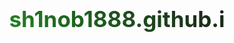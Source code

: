 # sh1nob1888.github.i
<!DOCTYPE html>
<html lang="en">
<head>
    <meta charset="UTF-8">
    <meta name="viewport" content="width=device-width, initial-scale=1.0">
    <title>Categories Site</title>
    <style>
        * {
            margin: 0;
            padding: 0;
            box-sizing: border-box;
        }

        body {
            font-family: -apple-system, BlinkMacSystemFont, 'Segoe UI', Roboto, Oxygen, Ubuntu, Cantarell, sans-serif;
            line-height: 1.6;
            color: #333;
            background: linear-gradient(135deg, #1a1a1a 0%, #2d5a2d 50%, #1a1a1a 100%);
            min-height: 100vh;
        }

        .container {
            max-width: 1200px;
            margin: 0 auto;
            padding: 20px;
        }

        header {
            background: rgba(255, 255, 255, 0.95);
            backdrop-filter: blur(10px);
            border-radius: 15px 15px 0 0;
            padding: 20px 20px 0 20px;
            margin-bottom: 0;
            box-shadow: 0 8px 32px rgba(0, 0, 0, 0.3);
            border: 1px solid rgba(34, 139, 34, 0.3);
            border-bottom: none;
        }

        h1 {
            text-align: center;
            color: #1a1a1a;
            font-size: 2.5em;
            font-weight: 700;
            margin-bottom: 10px;
            background: linear-gradient(45deg, #228B22, #1a1a1a);
            -webkit-background-clip: text;
            -webkit-text-fill-color: transparent;
            background-clip: text;
        }

        .subtitle {
            text-align: center;
            color: #666;
            font-size: 1.1em;
            margin-bottom: 20px;
        }

        nav {
            display: flex;
            justify-content: center;
            flex-wrap: wrap;
            gap: 0;
            border-bottom: 3px solid #e1e8ed;
            margin-bottom: -1px;
        }

        .nav-btn {
            background: transparent;
            color: #666;
            border: none;
            border-bottom: 3px solid transparent;
            padding: 15px 24px;
            cursor: pointer;
            font-size: 16px;
            font-weight: 600;
            transition: all 0.3s ease;
            position: relative;
            border-radius: 8px 8px 0 0;
            margin-bottom: -3px;
        }

        .nav-btn:hover {
            background: rgba(34, 139, 34, 0.1);
            color: #228B22;
        }

        .nav-btn.active {
            background: white;
            color: #228B22;
            border-bottom: 3px solid #228B22;
            box-shadow: 0 -2px 8px rgba(0, 0, 0, 0.1);
        }

        .content {
            background: rgba(255, 255, 255, 0.95);
            backdrop-filter: blur(10px);
            border-radius: 0 0 15px 15px;
            padding: 30px;
            box-shadow: 0 8px 32px rgba(0, 0, 0, 0.3);
            border: 1px solid rgba(34, 139, 34, 0.3);
            border-top: none;
            min-height: 500px;
        }

        .category {
            display: none;
        }

        .category.active {
            display: block;
            animation: fadeIn 0.5s ease-in-out;
        }

        @keyframes fadeIn {
            from { opacity: 0; transform: translateY(20px); }
            to { opacity: 1; transform: translateY(0); }
        }

        .category h2 {
            color: #1a1a1a;
            font-size: 2em;
            margin-bottom: 20px;
            padding-bottom: 10px;
            border-bottom: 3px solid #228B22;
            display: inline-block;
        }

        .category-description {
            color: #666;
            font-size: 1.1em;
            margin-bottom: 30px;
            line-height: 1.6;
        }

        .links-grid {
            display: grid;
            grid-template-columns: repeat(auto-fit, minmax(320px, 1fr));
            gap: 25px;
            margin-top: 30px;
        }

        .link-card {
            background: white;
            border-radius: 12px;
            padding: 0;
            border: 2px solid #f0f0f0;
            transition: all 0.3s ease;
            box-shadow: 0 4px 15px rgba(0, 0, 0, 0.1);
            overflow: hidden;
            cursor: pointer;
        }

        .link-card:hover {
            transform: translateY(-5px);
            box-shadow: 0 8px 25px rgba(34, 139, 34, 0.2);
            border-color: #228B22;
        }

        .link-image {
            width: 100%;
            height: 200px;
            background: linear-gradient(135deg, #f0f0f0, #e0e0e0);
            display: flex;
            align-items: center;
            justify-content: center;
            font-size: 3em;
            color: #228B22;
            border-bottom: 2px solid #f0f0f0;
            transition: all 0.3s ease;
        }

        .link-card:hover .link-image {
            background: linear-gradient(135deg, #228B22, #2d5a2d);
            color: white;
            border-bottom-color: #228B22;
        }

        .link-content {
            padding: 20px;
        }

        .link-content h3 {
            color: #1a1a1a;
            font-size: 1.4em;
            margin-bottom: 10px;
            font-weight: 700;
        }

        .link-content p {
            color: #666;
            line-height: 1.6;
            margin-bottom: 15px;
        }

        .link-url {
            color: #228B22;
            font-weight: 600;
            text-decoration: none;
            font-size: 0.9em;
            display: inline-flex;
            align-items: center;
            gap: 5px;
        }

        .link-url:hover {
            color: #1a1a1a;
        }

        .link-url::after {
            content: "→";
            transition: transform 0.3s ease;
        }

        .link-card:hover .link-url::after {
            transform: translateX(5px);
        }

        @media (max-width: 768px) {
            .container {
                padding: 15px;
            }

            h1 {
                font-size: 2em;
            }

            .nav-btn {
                font-size: 14px;
                padding: 12px 18px;
            }

            .links-grid {
                grid-template-columns: 1fr;
            }

            .link-image {
                height: 150px;
                font-size: 2em;
            }
        }
    </style>
</head>
<body>
    <div class="container">
        <header>
            <h1>Categories Hub</h1>
            <p class="subtitle">Explore our curated collection of links and resources</p>
            <nav>
                <button class="nav-btn active" onclick="showCategory('home')">Home</button>
                <button class="nav-btn" onclick="showCategory('technology')">Technology</button>
                <button class="nav-btn" onclick="showCategory('lifestyle')">Lifestyle</button>
                <button class="nav-btn" onclick="showCategory('business')">Business</button>
                <button class="nav-btn" onclick="showCategory('entertainment')">Entertainment</button>
            </nav>
        </header>

        <main class="content">
            <div id="home" class="category active">
                <h2>Welcome Home</h2>
                <p class="category-description">Welcome to our curated collection of links and resources! Navigate through our different categories to discover valuable websites, tools, and content across Technology, Lifestyle, Business, and Entertainment. Each link comes with a description and direct access to help you find exactly what you're looking for.</p>
                
                <div class="links-grid">
                    <div class="link-card" onclick="openLink('#')">
                        <div class="link-image">🏠</div>
                        <div class="link-content">
                            <h3>Getting Started Guide</h3>
                            <p>Learn how to navigate through our categories and make the most of our curated links collection.</p>
                            <a href="#" class="link-url">Learn More</a>
                        </div>
                    </div>
                    <div class="link-card" onclick="openLink('#')">
                        <div class="link-image">📚</div>
                        <div class="link-content">
                            <h3>Resource Library</h3>
                            <p>Access our comprehensive library of educational materials and helpful resources.</p>
                            <a href="#" class="link-url">Browse Library</a>
                        </div>
                    </div>
                    <div class="link-card" onclick="openLink('#')">
                        <div class="link-image">💡</div>
                        <div class="link-content">
                            <h3>Featured Content</h3>
                            <p>Discover our hand-picked selection of the most valuable and interesting content.</p>
                            <a href="#" class="link-url">View Featured</a>
                        </div>
                    </div>
                </div>
            </div>

            <div id="technology" class="category">
                <h2>Technology</h2>
                <p class="category-description">Discover the latest in technology with our curated selection of development tools, AI resources, and tech news sources.</p>
                
                <div class="links-grid">
                    <div class="link-card" onclick="openLink('https://developer.mozilla.org')">
                        <div class="link-image">🌐</div>
                        <div class="link-content">
                            <h3>MDN Web Docs</h3>
                            <p>Comprehensive web development documentation and tutorials for HTML, CSS, JavaScript, and web APIs.</p>
                            <a href="https://developer.mozilla.org" class="link-url">developer.mozilla.org</a>
                        </div>
                    </div>
                    <div class="link-card" onclick="openLink('https://github.com')">
                        <div class="link-image">⚙️</div>
                        <div class="link-content">
                            <h3>GitHub</h3>
                            <p>The world's leading software development platform for version control and collaboration.</p>
                            <a href="https://github.com" class="link-url">github.com</a>
                        </div>
                    </div>
                    <div class="link-card" onclick="openLink('https://stackoverflow.com')">
                        <div class="link-image">🤖</div>
                        <div class="link-content">
                            <h3>Stack Overflow</h3>
                            <p>The largest online community for programmers to learn, share knowledge, and build careers.</p>
                            <a href="https://stackoverflow.com" class="link-url">stackoverflow.com</a>
                        </div>
                    </div>
                    <div class="link-card" onclick="openLink('https://techcrunch.com')">
                        <div class="link-image">📱</div>
                        <div class="link-content">
                            <h3>TechCrunch</h3>
                            <p>Leading technology media property dedicated to obsessively profiling startups and technology news.</p>
                            <a href="https://techcrunch.com" class="link-url">techcrunch.com</a>
                        </div>
                    </div>
                </div>
            </div>

            <div id="lifestyle" class="category">
                <h2>Lifestyle</h2>
                <p class="category-description">Enhance your daily life with resources for health, wellness, travel, and personal development.</p>
                
                <div class="links-grid">
                    <div class="link-card" onclick="openLink('https://www.healthline.com')">
                        <div class="link-image">🏃‍♂️</div>
                        <div class="link-content">
                            <h3>Healthline</h3>
                            <p>Trusted health information and medical guidance for better health decisions.</p>
                            <a href="https://www.healthline.com" class="link-url">healthline.com</a>
                        </div>
                    </div>
                    <div class="link-card" onclick="openLink('https://www.lonelyplanet.com')">
                        <div class="link-image">✈️</div>
                        <div class="link-content">
                            <h3>Lonely Planet</h3>
                            <p>The world's leading travel media company, providing expert travel advice and inspiration.</p>
                            <a href="https://www.lonelyplanet.com" class="link-url">lonelyplanet.com</a>
                        </div>
                    </div>
                    <div class="link-card" onclick="openLink('https://www.mindful.org')">
                        <div class="link-image">🧘‍♀️</div>
                        <div class="link-content">
                            <h3>Mindful</h3>
                            <p>Resources and guidance for mindfulness practices and mental wellness.</p>
                            <a href="https://www.mindful.org" class="link-url">mindful.org</a>
                        </div>
                    </div>
                    <div class="link-card" onclick="openLink('https://www.architecturaldigest.com')">
                        <div class="link-image">🏠</div>
                        <div class="link-content">
                            <h3>Architectural Digest</h3>
                            <p>International design authority featuring the work of top architects and designers.</p>
                            <a href="https://www.architecturaldigest.com" class="link-url">architecturaldigest.com</a>
                        </div>
                    </div>
                </div>
            </div>

            <div id="business" class="category">
                <h2>Business</h2>
                <p class="category-description">Stay ahead in business with insights on entrepreneurship, marketing, finance, and leadership strategies.</p>
                
                <div class="links-grid">
                    <div class="link-card" onclick="openLink('https://www.entrepreneur.com')">
                        <div class="link-image">🚀</div>
                        <div class="link-content">
                            <h3>Entrepreneur</h3>
                            <p>Startup advice, business news, and entrepreneurship resources for growing businesses.</p>
                            <a href="https://www.entrepreneur.com" class="link-url">entrepreneur.com</a>
                        </div>
                    </div>
                    <div class="link-card" onclick="openLink('https://blog.hubspot.com')">
                        <div class="link-image">📈</div>
                        <div class="link-content">
                            <h3>HubSpot Blog</h3>
                            <p>Marketing, sales, and customer service insights to help businesses grow better.</p>
                            <a href="https://blog.hubspot.com" class="link-url">blog.hubspot.com</a>
                        </div>
                    </div>
                    <div class="link-card" onclick="openLink('https://www.investopedia.com')">
                        <div class="link-image">💰</div>
                        <div class="link-content">
                            <h3>Investopedia</h3>
                            <p>Comprehensive financial education and investment guidance for all experience levels.</p>
                            <a href="https://www.investopedia.com" class="link-url">investopedia.com</a>
                        </div>
                    </div>
                    <div class="link-card" onclick="openLink('https://hbr.org')">
                        <div class="link-image">👔</div>
                        <div class="link-content">
                            <h3>Harvard Business Review</h3>
                            <p>Management insights and leadership strategies from world-class business minds.</p>
                            <a href="https://hbr.org" class="link-url">hbr.org</a>
                        </div>
                    </div>
                </div>
            </div>

            <div id="entertainment" class="category">
                <h2>Entertainment</h2>
                <p class="category-description">Discover the best in movies, music, games, and pop culture with our entertainment resources.</p>
                
                <div class="links-grid">
                    <div class="link-card" onclick="openLink('https://www.imdb.com')">
                        <div class="link-image">🎬</div>
                        <div class="link-content">
                            <h3>IMDb</h3>
                            <p>The world's most popular and authoritative source for movie, TV, and celebrity content.</p>
                            <a href="https://www.imdb.com" class="link-url">imdb.com</a>
                        </div>
                    </div>
                    <div class="link-card" onclick="openLink('https://www.gamespot.com')">
                        <div class="link-image">🎮</div>
                        <div class="link-content">
                            <h3>GameSpot</h3>
                            <p>Video game news, reviews, previews, and gaming culture coverage.</p>
                            <a href="https://www.gamespot.com" class="link-url">gamespot.com</a>
                        </div>
                    </div>
                    <div class="link-card" onclick="openLink('https://pitchfork.com')">
                        <div class="link-image">🎵</div>
                        <div class="link-content">
                            <h3>Pitchfork</h3>
                            <p>Music reviews, news, and cultural commentary from independent music experts.</p>
                            <a href="https://pitchfork.com" class="link-url">pitchfork.com</a>
                        </div>
                    </div>
                    <div class="link-card" onclick="openLink('https://www.goodreads.com')">
                        <div class="link-image">📚</div>
                        <div class="link-content">
                            <h3>Goodreads</h3>
                            <p>Discover and share books you love with the world's largest community of readers.</p>
                            <a href="https://www.goodreads.com" class="link-url">goodreads.com</a>
                        </div>
                    </div>
                </div>
            </div>
        </main>
    </div>

    <script>
        function showCategory(categoryName) {
            // Hide all categories
            const categories = document.querySelectorAll('.category');
            categories.forEach(category => {
                category.classList.remove('active');
            });

            // Remove active class from all buttons
            const buttons = document.querySelectorAll('.nav-btn');
            buttons.forEach(button => {
                button.classList.remove('active');
            });

            // Show selected category
            document.getElementById(categoryName).classList.add('active');

            // Add active class to clicked button
            event.target.classList.add('active');
        }

        function openLink(url) {
            if (url !== '#') {
                window.open(url, '_blank');
            }
        }

        // Add smooth scrolling for better UX
        document.addEventListener('DOMContentLoaded', function() {
            const buttons = document.querySelectorAll('.nav-btn');
            buttons.forEach(button => {
                button.addEventListener('click', function() {
                    window.scrollTo({
                        top: 0,
                        behavior: 'smooth'
                    });
                });
            });
        });
    </script>
</body>
</html>
